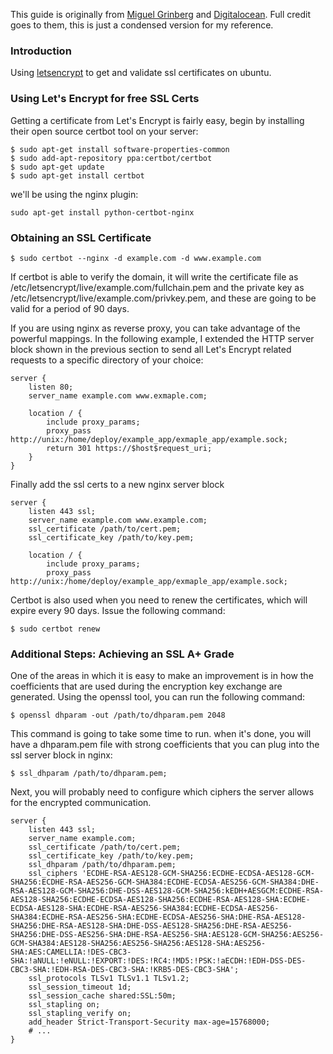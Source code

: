This guide is originally from [Miguel Grinberg](https://blog.miguelgrinberg.com/post/running-your-flask-application-over-https) and [Digitalocean](http://https://www.digitalocean.com/community/tutorials/how-to-secure-nginx-with-let-s-encrypt-on-ubuntu-16-04). Full credit goes to them, this is just a condensed version for my reference.

### Introduction

Using [letsencrypt](https://letsencrypt.org/) to get and validate ssl certificates on ubuntu.

### Using Let's Encrypt for free SSL Certs

Getting a certificate from Let's Encrypt is fairly easy, begin by installing their open source certbot tool on your server:

```
$ sudo apt-get install software-properties-common
$ sudo add-apt-repository ppa:certbot/certbot
$ sudo apt-get update
$ sudo apt-get install certbot
```

we'll be using the nginx plugin:

```
sudo apt-get install python-certbot-nginx
```

### Obtaining an SSL Certificate

```
$ sudo certbot --nginx -d example.com -d www.example.com
```

If certbot is able to verify the domain, it will write the certificate file as /etc/letsencrypt/live/example.com/fullchain.pem and the private key as /etc/letsencrypt/live/example.com/privkey.pem, and these are going to be valid for a period of 90 days.

If you are using nginx as reverse proxy, you can take advantage of the powerful mappings. In the following example, I extended the HTTP server block shown in the previous section to send all Let's Encrypt related requests to a specific directory of your choice:

```
server {
    listen 80;
    server_name example.com www.exmaple.com;

    location / {
        include proxy_params;
        proxy_pass http://unix:/home/deploy/example_app/exmaple_app/example.sock;
        return 301 https://$host$request_uri;
    }
}
```

Finally add the ssl certs to a new nginx server block

```
server {
    listen 443 ssl;
    server_name example.com www.example.com;
    ssl_certificate /path/to/cert.pem;
    ssl_certificate_key /path/to/key.pem;

    location / {
        include proxy_params;
        proxy_pass http://unix:/home/deploy/example_app/exmaple_app/example.sock;
```



Certbot is also used when you need to renew the certificates, which will expire every 90 days. Issue the following command:

```
$ sudo certbot renew
```

### Additional Steps: Achieving an SSL A+ Grade

One of the areas in which it is easy to make an improvement is in how the coefficients that are used during the encryption key exchange are generated. Using the openssl tool, you can run the following command:

```
$ openssl dhparam -out /path/to/dhparam.pem 2048
```

This command is going to take some time to run. when it's done, you will have a dhparam.pem file with strong coefficients that you can plug into the ssl server block in nginx:

```
$ ssl_dhparam /path/to/dhparam.pem;
```

Next, you will probably need to configure which ciphers the server allows for the encrypted communication.

```
server {
    listen 443 ssl;
    server_name example.com;
    ssl_certificate /path/to/cert.pem;
    ssl_certificate_key /path/to/key.pem;
    ssl_dhparam /path/to/dhparam.pem;
    ssl_ciphers 'ECDHE-RSA-AES128-GCM-SHA256:ECDHE-ECDSA-AES128-GCM-SHA256:ECDHE-RSA-AES256-GCM-SHA384:ECDHE-ECDSA-AES256-GCM-SHA384:DHE-RSA-AES128-GCM-SHA256:DHE-DSS-AES128-GCM-SHA256:kEDH+AESGCM:ECDHE-RSA-AES128-SHA256:ECDHE-ECDSA-AES128-SHA256:ECDHE-RSA-AES128-SHA:ECDHE-ECDSA-AES128-SHA:ECDHE-RSA-AES256-SHA384:ECDHE-ECDSA-AES256-SHA384:ECDHE-RSA-AES256-SHA:ECDHE-ECDSA-AES256-SHA:DHE-RSA-AES128-SHA256:DHE-RSA-AES128-SHA:DHE-DSS-AES128-SHA256:DHE-RSA-AES256-SHA256:DHE-DSS-AES256-SHA:DHE-RSA-AES256-SHA:AES128-GCM-SHA256:AES256-GCM-SHA384:AES128-SHA256:AES256-SHA256:AES128-SHA:AES256-SHA:AES:CAMELLIA:!DES-CBC3-SHA:!aNULL:!eNULL:!EXPORT:!DES:!RC4:!MD5:!PSK:!aECDH:!EDH-DSS-DES-CBC3-SHA:!EDH-RSA-DES-CBC3-SHA:!KRB5-DES-CBC3-SHA';
    ssl_protocols TLSv1 TLSv1.1 TLSv1.2;
    ssl_session_timeout 1d;
    ssl_session_cache shared:SSL:50m;
    ssl_stapling on;
    ssl_stapling_verify on;
    add_header Strict-Transport-Security max-age=15768000;
    # ...
}
```